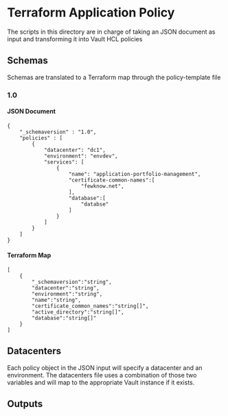 # Terraform Application Policy

The scripts in this directory are in charge of taking an JSON document as input and transforming it into Vault HCL policies

## Schemas

Schemas are translated to a Terraform map through the policy-template file

### 1.0
#### JSON Document

    {
        "_schemaversion" : "1.0",
        "policies" : [
            {
                "datacenter": "dc1",
                "environment": "envdev",
                "services": [
                    {
                        "name": "application-portfolio-management",
                        "certificate-common-names":[
                            "fewknow.net",
                        ],
                        "database":[
                            "databse"
                        ]
                    }
                ]
            }
        ]
    }

#### Terraform Map
    [
        {
            "_schemaversion":"string",
            "datacenter":"string",
            "environment":"string",
            "name":"string",
            "certificate_common_names":"string[]",
            "active_directory":"string[]",
            "database":"string[]"
        }
    ]

## Datacenters
Each policy object in the JSON input will specify a datacenter and an environment. The datacenters file uses a combination of those two variables and will map to the appropriate Vault instance if it exists. 

## Outputs
